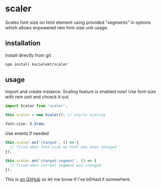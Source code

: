 # scaler

Scales font-size on html element using provided "segments" in options which allows enpowered rem font-size unit usage.

## installation

Install directly from git

```bash
npm install kociolekt/scaler
```

## usage
Import and create instance. Scaling feature is enabled now! Use font-size with rem unit and chceck it out.
```javascript
import Scaler from 'scaler';

this.scaler = new Scaler(); // starts scaling
```
```css
font-size: 3.5rem;
```

Use events if needed
```javascript
this.scaler.on('changed', () => {
  // fired when font-size on html has been changed
});
```
```javascript
this.scaler.on('changed.segment', () => {
  // fired when current segment was changed
});
```

This is [on GitHub](https://github.com/kociolekt/scaler) so let me know if I've b0rked it somewhere.
